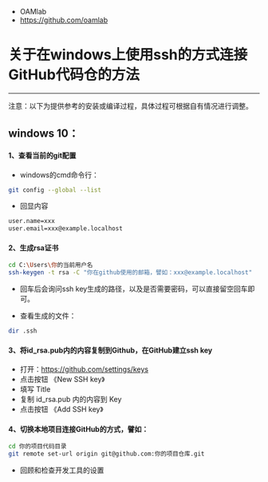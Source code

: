 - OAMlab
- https://github.com/oamlab

# 关于在windows上使用ssh的方式连接GitHub代码仓的方法

- ----------------------------

注意：以下为提供参考的安装或编译过程，具体过程可根据自有情况进行调整。

## windows 10：

#### 1、查看当前的git配置
- windows的cmd命令行：

``` bash
git config --global --list
```

- 回显内容

``` bash
user.name=xxx
user.email=xxx@example.localhost
```

#### 2、生成rsa证书

``` bash
cd C:\Users\你的当前用户名
ssh-keygen -t rsa -C "你在github使用的邮箱，譬如：xxx@example.localhost"
```
- 回车后会询问ssh key生成的路径，以及是否需要密码，可以直接留空回车即可。

- 查看生成的文件：
``` bash
dir .ssh
```

#### 3、将id_rsa.pub内的内容复制到Github，在GitHub建立ssh key
- 打开：https://github.com/settings/keys
- 点击按钮 《New SSH key》
- 填写 Title
- 复制 id_rsa.pub 内的内容到 Key
- 点击按钮 《Add SSH key》

#### 4、切换本地项目连接GitHub的方式，譬如：

``` bash
cd 你的项目代码目录
git remote set-url origin git@github.com:你的项目仓库.git
```
- 回顾和检查开发工具的设置